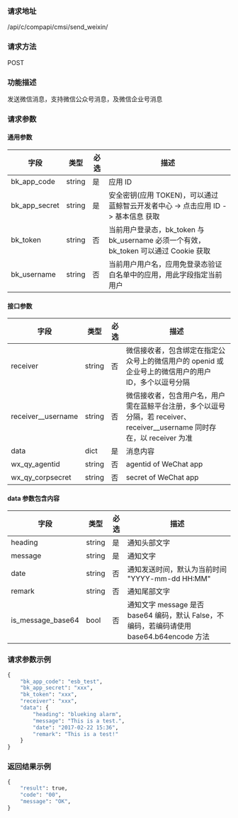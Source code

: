 
### 请求地址

/api/c/compapi/cmsi/send_weixin/



### 请求方法

POST


### 功能描述

发送微信消息，支持微信公众号消息，及微信企业号消息

### 请求参数


#### 通用参数

| 字段 | 类型 | 必选 |  描述 |
|-----------|------------|--------|------------|
| bk_app_code  |  string    | 是 | 应用 ID     |
| bk_app_secret|  string    | 是 | 安全密钥(应用 TOKEN)，可以通过 蓝鲸智云开发者中心 -&gt; 点击应用 ID -&gt; 基本信息 获取 |
| bk_token     |  string    | 否 | 当前用户登录态，bk_token 与 bk_username 必须一个有效，bk_token 可以通过 Cookie 获取 |
| bk_username  |  string    | 否 | 当前用户用户名，应用免登录态验证白名单中的应用，用此字段指定当前用户 |

#### 接口参数

| 字段               |  类型      | 必选   |  描述      |
|--------------------|------------|--------|------------|
| receiver           |  string    | 否     | 微信接收者，包含绑定在指定公众号上的微信用户的 openid 或 企业号上的微信用户的用户 ID，多个以逗号分隔 |
| receiver__username |  string    | 否     | 微信接收者，包含用户名，用户需在蓝鲸平台注册，多个以逗号分隔，若 receiver、receiver__username 同时存在，以 receiver 为准 |
| data               |  dict      | 是     | 消息内容 |
| wx_qy_agentid      |  string    | 否     | agentid of WeChat app |
| wx_qy_corpsecret   |  string    | 否     | secret of WeChat app |

#### data 参数包含内容

| 字段               |  类型      | 必选   |  描述      |
|--------------------|------------|--------|------------|
| heading            |  string    | 是     | 通知头部文字 |
| message            |  string    | 是     | 通知文字 |
| date               |  string    | 否     | 通知发送时间，默认为当前时间 &#34;YYYY-mm-dd HH:MM&#34; |
| remark             |  string    | 否     | 通知尾部文字 |
| is_message_base64  |  bool      | 否     | 通知文字 message 是否 base64 编码，默认 False，不编码，若编码请使用 base64.b64encode 方法 |

### 请求参数示例

```python
{
    "bk_app_code": "esb_test",
    "bk_app_secret": "xxx",
    "bk_token": "xxx",
    "receiver": "xxx",
    "data": {
        "heading": "blueking alarm",
        "message": "This is a test.",
        "date": "2017-02-22 15:36",
        "remark": "This is a test!"
    }
}
```

### 返回结果示例

```python
{
    "result": true,
    "code": "00",
    "message": "OK",
}
```
